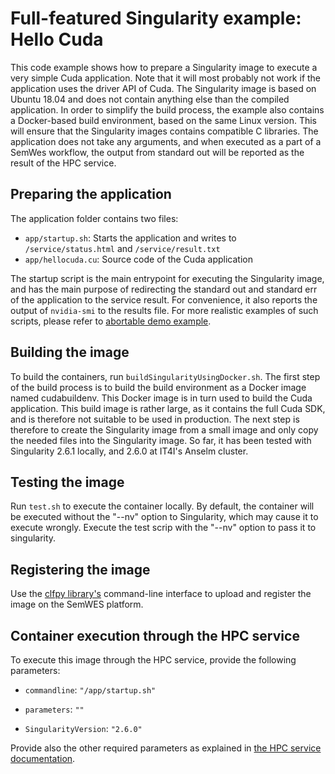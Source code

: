 # Full-featured Singularity example: Hello Cuda
This code example shows how to prepare a Singularity image to execute a very
simple Cuda application. Note that it will most probably not work if the
application uses the driver API of Cuda.  The Singularity image is based on
Ubuntu 18.04 and does not contain anything else than the compiled application.
In order to simplify the build process, the example also contains a
Docker-based build environment, based on the same Linux version.  This will
ensure that the Singularity images contains compatible C libraries.  The
application does not take any arguments, and when executed as a part of a
SemWes workflow, the output from standard out will be reported as the result of
the HPC service.

## Preparing the application
The application folder contains two files:
* `app/startup.sh`: Starts the application and writes to `/service/status.html`
  and `/service/result.txt`
* `app/hellocuda.cu`: Source code of the Cuda application

The startup script is the main entrypoint for executing the Singularity image,
and has the main purpose of redirecting the standard out and standard err of
the application to the service result.  For convenience, it also reports the
output of `nvidia-smi` to the results file.  For more realistic examples of
such scripts, please refer to [abortable demo
example](../abortable_demo_job/README.md).

## Building the image
To build the containers, run `buildSingularityUsingDocker.sh`.  The first step
of the build process is to build the build environment as a Docker image named
cudabuildenv.  This Docker image is in turn used to build the Cuda application.
This build image is rather large, as it contains the full Cuda SDK, and is
therefore not suitable to be used in production.  The next step is therefore to
create the Singularity image from a small image and only copy the needed files
into the Singularity image.  So far, it has been tested with Singularity 2.6.1
locally, and 2.6.0 at IT4I's Anselm cluster.

## Testing the image
Run `test.sh` to execute the container locally.  By default, the container will
be executed without the "--nv" option to Singularity, which may cause it to
execute wrongly.  Execute the test scrip with the "--nv" option to pass it to
singularity.

## Registering the image
Use the [clfpy library's](https://github.com/SemWES/clfpy) command-line
interface to upload and register the image on the SemWES platform.

## Container execution through the HPC service
To execute this image through the HPC service, provide the following parameters:

* `commandline`: `"/app/startup.sh"`

* `parameters`: `""`

* `SingularityVersion`: `"2.6.0"`

Provide also the other required parameters as explained in
[the HPC service documentation](../../../workflow_creation/HPC_service.md).
